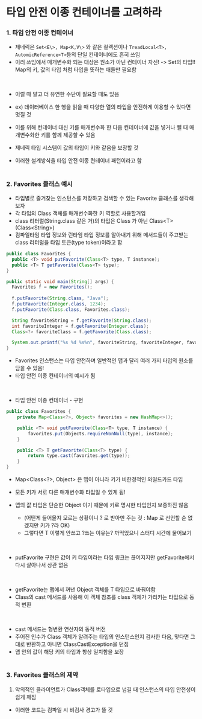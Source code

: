 # 타입 안전 이종 컨테이너를 고려하라

### 1. 타입 안전 이종 컨테이너
- 제네릭은 `Set<E\>, Map<K,V\>` 와 같은 컬렉션이나 `TreadLocal<T>, AutomicReference<T>`등의 단일 컨테이너에도 흔히 쓰임
- 이러 쓰임에서 매개변수화 되는 대상은 원소가 아닌 컨테이너 자신! -> Set의 타입!! Map의 키, 값의 타입 처럼 타입을 뜻하는 애들만 필요함

<br>

- 이럴 때 말고 더 유연한 수단이 필요할 때도 있음
- ex) 데이터베이스 한 행을 읽을 때 다양한 열의 타입을 안전하게 이용할 수 있다면 멋질 것 
- 이를 위해 컨테이너 대신 키를 매개변수화 한 다음 컨테이너에 값을 넣거나 뺄 때 매개변수화한 키를 함께 제공할 수 있음

- 제네릭 타입 시스템이 값의 타입이 키와 같음을 보장할 것
- 이러한 설계방식을 타입 안전 이종 컨테이너 패턴이라고 함

#
### 2. Favorites 클래스 예시
- 타입별로 즐겨찾는 인스턴스를 저장하고 검색할 수 있는 Favorite 클래스를 생각해보자
- 각 타입의 Class 객체를 매개변수화한 키 역할로 사용할거임
- class 리터럴(String.class 같은 거)의 타입은 Class 가 아닌 Class<T\> (Class<String\>)
- 컴파일타임 타입 정보와 런타임 타입 정보를 알아내기 위해 메서드들이 주고받는 class 리터럴을 타입 토큰(type token)이라고 함

```java
public class Favorites {
  public <T> void putFavorite(Class<T> type, T instance);
  public <T> T getFavorite(Class<T> type);
}
```

```java
public static void main(String[] args) {
  Favorites f = new Favorites();
  
  f.putFavorite(String.class, "Java");
  f.putFavorite(Integer.class, 1234);
  f.putFavorite(Class.class, Favorites.class);

  String favoriteString = f.getFavorite(String.class);
  int favoriteInteger = f.getFavorite(Integer.class);
  Class<?> favoriteClass = f.getFavorite(Class.class);

  System.out.printf("%s %d %s%n", favoriteString, favoriteInteger, favoriteClass.getName());
}
```
- Favorites 인스턴스는 타입 안전하며 일반적인 맵과 달리 여러 가지 타입의 원소를 담을 수 있음!
- 타입 안전 이종 컨테이너의 예시가 됨


<br>

- 타입 안전 이종 컨테이너 - 구현

```java
public class Favorites {
    private Map<Class<?>, Object> favorites = new HashMap<>();

    public <T> void putFavorite(Class<T> type, T instance) {
        favorites.put(Objects.requireNonNull(type), instance);
    }

    public <T> T getFavorite(Class<T> type) {
        return type.cast(favorites.get(type));
    }
}
```

- Map<Class<?\>, Object\> 은 맵이 아니라 키가 비한정적인 와일드카드 타입
- 모든 키가 서로 다른 매개변수화 타입일 수 있게 됨!
- 맵의 값 타입은 단순한 Object 이기 때문에 키로 명시한 타입인지 보증하진 않음

  - (어떤게 들어올지 모르는 상황이니 ? 로 받아만 주는 것 : Map<?,?> 로 선언할 순 없겠지만 키가 ?라 OK)
  - 그렇다면 T 이렇게 안쓰고 ?쓰는 이유는? 까먹었으니 스터디 시간에 물어보기

<br>

- putFavorite 구현은 값이 키 타입이라는 타입 링크는 끊어지지만 getFavorite에서 다시 살아나서 상관 없음

<br>

- getFavorite는 맵에서 꺼낸 Object 객체를 T 타입으로 바꿔야함
- Class의 cast 메서드를 사용해 이 객체 참조를 class 객체가 가리키는 타입으로 동적 변환

<br>

- cast 메서드는 형변환 연산자의 동적 버전
- 주어진 인수가 Class 객체가 알려주는 타입의 인스턴스인지 검사한 다음, 맞다면 그대로 반환하고 아니면 ClassCastException을 던짐
- 맵 안의 값이 해당 키의 타입과 항상 일치함을 보장

#
### 3. Favorites 클래스의 제약
1) 악의적인 클라이언트가 Class객체를 로타입으로 넘길 때 인스턴스의 타입 안전성이 쉽게 깨짐
- 이러한 코드는 컴파일 시 비검사 경고가 뜰 것
